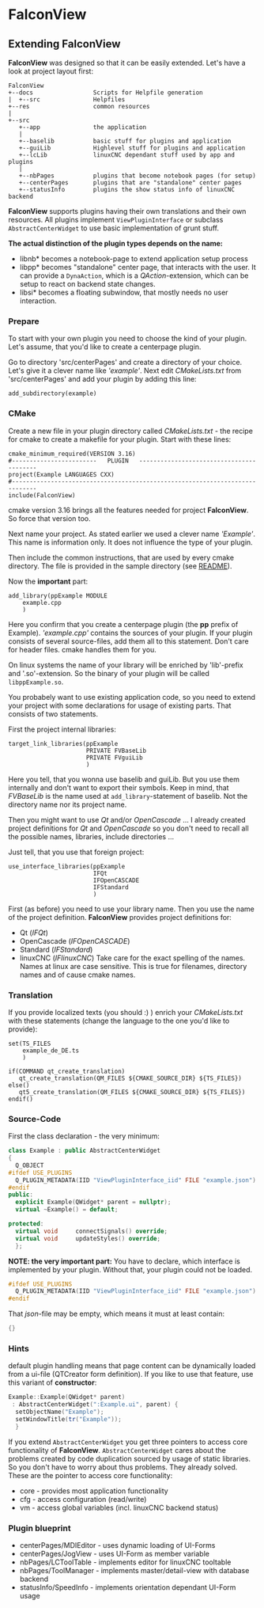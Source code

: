 # FalconView
## Extending FalconView

**FalconView** was designed so that it can be easily extended.
Let's have a look at project layout first:

```
FalconView
+--docs                 Scripts for Helpfile generation
|  +--src               Helpfiles
+--res                  common resources
|
+--src          
   +--app               the application
   |
   +--baselib           basic stuff for plugins and application    
   +--guiLib            Highlevel stuff for plugins and application    
   +--lcLib             linuxCNC dependant stuff used by app and plugins
   |
   +--nbPages           plugins that become notebook pages (for setup)
   +--centerPages       plugins that are "standalone" center pages
   +--statusInfo        plugins the show status info of linuxCNC backend
```
**FalconView** supports plugins having their own translations and their own resources. All plugins implement ```ViewPluginInterface``` or subclass ```AbstractCenterWidget``` to use basic implementation of grunt stuff.

**The actual distinction of the plugin types depends on the name:**
- libnb* becomes a notebook-page to extend application setup process
- libpp* becomes "standalone" center page, that interacts with the user. It can provide a ```DynaAction```, which is a *QAction*-extension, which can be setup to react on backend state changes.
- libsi* becomes a floating subwindow, that mostly needs no user interaction.

### Prepare

To start with your own plugin you need to choose the kind of your plugin. Let's assume, that you'd like to create a centerpage plugin.

Go to directory 'src/centerPages' and create a directory of your choice. Let's give it a clever name like *'example'*.
Next edit *CMakeLists.txt* from 'src/centerPages' and add your plugin by adding this line:
```
add_subdirectory(example)
```

### CMake
Create a new file in your plugin directory called *CMakeLists.txt* - the recipe for cmake to create a makefile for your plugin.
Start with these lines:

```
cmake_minimum_required(VERSION 3.16)
#------------------------   PLUGIN   -----------------------------------------
project(Example LANGUAGES CXX)
#-----------------------------------------------------------------------------
include(FalconView)
```
cmake version 3.16 brings all the features needed for project **FalconView**.
So force that version too.

Next name your project. As stated earlier we used a clever name *'Example'*. This name is information only. It does not influence the type of your plugin.

Then include the common instructions, that are used by every cmake directory. The file is provided in the sample directory (see [README](README.md)).

Now the **important** part:

```
add_library(ppExample MODULE
    example.cpp
    )
```

Here you confirm that you create a centerpage plugin (the **pp** prefix of Example). *'example.cpp'* contains the sources of your plugin. If your plugin consists of several source-files, add them all to this statement.
Don't care for header files. cmake handles them for you.

On linux systems the name of your library will be enriched by 'lib'-prefix and '.so'-extension. So the binary of your plugin will be called ```libppExample.so```.

You probabely want to use existing application code, so you need to extend your project with some declarations for usage of existing parts. That consists of two statements.

First the project internal libraries:
```
target_link_libraries(ppExample
                      PRIVATE FVBaseLib
                      PRIVATE FVguiLib
                      )
```
Here you tell, that you wonna use baselib and guiLib. But you use them internally and don't want to export their symbols. Keep in mind, that *FVBaseLib* is the name used at ```add_library```-statement of baselib. Not the directory name nor its project name.

Then you might want to use *Qt* and/or *OpenCascade* ...
I already created project definitions for *Qt* and *OpenCascade* so you don't need to recall all the possible names, libraries, include directories ...

Just tell, that you use that foreign project:
```
use_interface_libraries(ppExample
                        IFQt
                        IFOpenCASCADE
                        IFStandard
                        )
```
First (as before) you need to use your library name. Then you use the name of  the project definition.
**FalconView** provides project definitions for:
- Qt    (*IFQt*)
- OpenCascade   (*IFOpenCASCADE*)
- Standard      (*IFStandard*)
- linuxCNC      (*IFlinuxCNC*)
Take care for the exact spelling of the names. Names at linux are case sensitive. This is true for filenames, directory names and of cause cmake names.

### Translation
If you provide localized texts (you should :) ) enrich your *CMakeLists.txt* with these statements (change the language to the one you'd like to provide):
```    
set(TS_FILES
    example_de_DE.ts
    )

if(COMMAND qt_create_translation)
   qt_create_translation(QM_FILES ${CMAKE_SOURCE_DIR} ${TS_FILES})
else()
   qt5_create_translation(QM_FILES ${CMAKE_SOURCE_DIR} ${TS_FILES})
endif()    
```

### Source-Code
First the class declaration - the very minimum:
```c++
class Example : public AbstractCenterWidget
{
  Q_OBJECT
#ifdef USE_PLUGINS
  Q_PLUGIN_METADATA(IID "ViewPluginInterface_iid" FILE "example.json")
#endif
public:
  explicit Example(QWidget* parent = nullptr);
  virtual ~Example() = default;

protected:
  virtual void     connectSignals() override;
  virtual void     updateStyles() override;
  };
```

**NOTE: the very important part:** You have to declare, which interface is implemented by your plugin. Without that, your plugin could not be loaded.
```c++
#ifdef USE_PLUGINS
  Q_PLUGIN_METADATA(IID "ViewPluginInterface_iid" FILE "example.json")
#endif
```
That *json*-file may be empty, which means it must at least contain:
```c++
{}
```
### Hints
default plugin handling means that page content can be dynamically loaded from a ui-file (QTCreator form definition). If you like to use that feature, use this variant of **constructor**:

```c++
Example::Example(QWidget* parent)
 : AbstractCenterWidget(":Example.ui", parent) {
  setObjectName("Example");
  setWindowTitle(tr("Example"));
  }
```
If you extend ```AbstractCenterWidget``` you get three pointers to access core functionality of **FalconView**. ```AbstractCenterWidget``` cares about the problems created by code duplication sourced by usage of static libraries. So you don't have to worry about thus problems. They already solved.
These are the pointer to access core functionality:
- core - provides most application functionality
- cfg - access configuration (read/write)
- vm - access global variables (incl. linuxCNC backend status)

### Plugin blueprint
- centerPages/MDIEditor - uses dynamic loading of UI-Forms
- centerPages/JogView - uses UI-Form as member variable
- nbPages/LCToolTable - implements editor for linuxCNC tooltable
- nbPages/ToolManager - implements master/detail-view with database backend
- statusInfo/SpeedInfo - implements orientation dependant UI-Form usage
